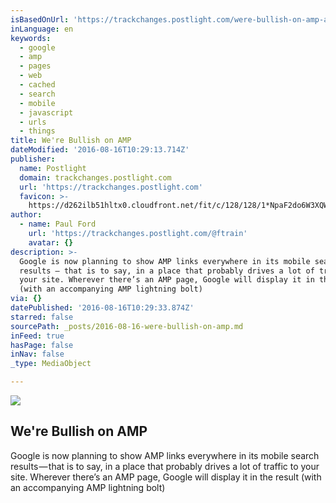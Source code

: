 ```yaml
---
isBasedOnUrl: 'https://trackchanges.postlight.com/were-bullish-on-amp-abfc6e1f10a1#.move5sf7v'
inLanguage: en
keywords:
  - google
  - amp
  - pages
  - web
  - cached
  - search
  - mobile
  - javascript
  - urls
  - things
title: We're Bullish on AMP
dateModified: '2016-08-16T10:29:13.714Z'
publisher:
  name: Postlight
  domain: trackchanges.postlight.com
  url: 'https://trackchanges.postlight.com'
  favicon: >-
    https://d262ilb51hltx0.cloudfront.net/fit/c/128/128/1*NpaF2do6W3XQWaYwdWNUUw.png
author:
  - name: Paul Ford
    url: 'https://trackchanges.postlight.com/@ftrain'
    avatar: {}
description: >-
  Google is now planning to show AMP links everywhere in its mobile search
  results — that is to say, in a place that probably drives a lot of traffic to
  your site. Wherever there’s an AMP page, Google will display it in the result
  (with an accompanying AMP lightning bolt)
via: {}
datePublished: '2016-08-16T10:29:33.874Z'
starred: false
sourcePath: _posts/2016-08-16-were-bullish-on-amp.md
inFeed: true
hasPage: false
inNav: false
_type: MediaObject

---
```

<article style=""><img src="https://d262ilb51hltx0.cloudfront.net/max/1200/1*kTGh-sxMGjr2glWS37pwpQ.png" /><h1>We're Bullish on AMP</h1><p>Google is now planning to show AMP links everywhere in its mobile search results — that is to say, in a place that probably drives a lot of traffic to your site. Wherever there’s an AMP page, Google will display it in the result (with an accompanying AMP lightning bolt)</p></article>